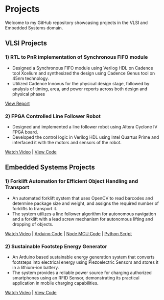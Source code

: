 # Projects

Welcome to my GitHub repository showcasing projects in the VLSI and Embedded Systems domain.

## VLSI Projects

### 1) RTL to PnR implementation of Synchronous FIFO module

- Designed a Synchronous FIFO module using Verilog HDL on Cadence tool Xcelium and synthesized the design
using Cadence Genus tool on 45nm technology.
- Utilized Cadence Innovus for the physical design stage, followed by analysis of timing, area, and power reports across
both design and physical phases

[View Report](https://drive.google.com/file/d/1I36qpNbm8MV0ca_y3XdQm3bnhUbIImvb/view?usp=sharing)

### 2) FPGA Controlled Line Follower Robot

- Designed and implemented a line follower robot using Altera Cyclone IV FPGA board.
- Developed the control logic in Verilog HDL using Intel Quartus Prime and interfaced it with the motors and sensors of the robot.

[Watch Video](https://drive.google.com/file/d/1BdKXBSMo7jjBF4rJzko8x4oRM2C3oS7o/view?usp=sharing)    |
[View Code](https://github.com/shreyas0770/projects/blob/main/FPGA_Line_Follower.v)

## Embedded Systems Projects

### 1) Forklift Automation for Efficient Object Handling and Transport

- An automated forklift system that uses OpenCV to read barcodes and determine package size and weight, and assigns
the required number of forklifts to transport it.
- The system utilizes a line follower algorithm for autonomous navigation and a forklift with a lead screw mechanism for
autonomous lifting and dropping of objects.

[Watch Video](https://drive.google.com/file/d/1BcO3OXYARpfyhJ6HIT_1mKxCTQzdKZ9U/view?usp=drive_link)    |
[Arduino Code](https://github.com/shreyas0770/projects/blob/main/forklift%20-%20arduino_code.ino)    |
[Node MCU Code](https://github.com/shreyas0770/projects/blob/main/forklift%20-%20node_mcu_to_arduino.ino)    |
[Python Script](https://github.com/shreyas0770/projects/blob/main/forklift%20-%20python_to_node_mcu.py)



### 2) Sustainable Footstep Energy Generator

- An Arduino based sustainable energy generation system that converts footsteps into electrical energy using
Piezoelectric Sensors and stores it in a lithium-ion battery.
- The system provides a reliable power source for charging authorized smartphones using an RFID Sensor,
demonstrating its practical application in mobile charging capabilities.

[Watch Video](https://drive.google.com/file/d/1BX6JV0Jt_LsnUmsxcAcYHncmeqahgbMd/view?usp=drive_link)    |
[View Code](https://github.com/shreyas0770/projects/blob/main/Sustainable_Footstep_Energy_Generator.ino)
